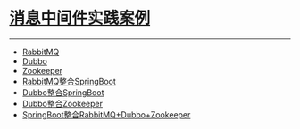 # [消息中间件实践案例](Itcast-spring)     

---

- [RabbitMQ]()  
- [Dubbo]()  
- [Zookeeper]()  
- [RabbitMQ整合SpringBoot]()  
- [Dubbo整合SpringBoot]()  
- [Dubbo整合Zookeeper]()  
- [SpringBoot整合RabbitMQ+Dubbo+Zookeeper]()  


